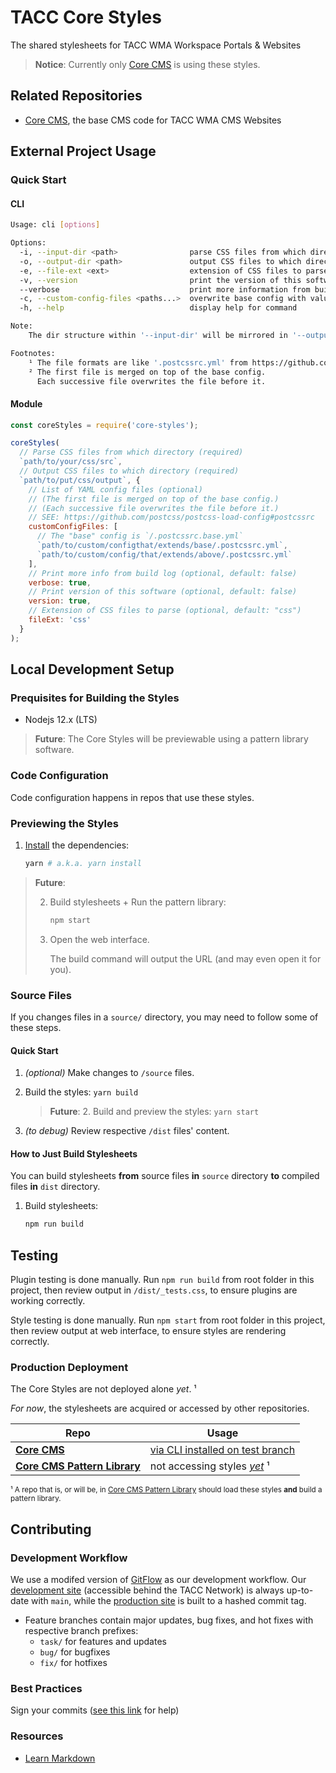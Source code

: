 # TACC Core Styles

The shared stylesheets for TACC WMA Workspace Portals & Websites

> __Notice__: Currently only [Core CMS] is using these styles.


## Related Repositories

- [Core CMS], the base CMS code for TACC WMA CMS Websites


## External Project Usage

### Quick Start

#### CLI

```bash
Usage: cli [options]

Options:
  -i, --input-dir <path>                parse CSS files from which directory
  -o, --output-dir <path>               output CSS files to which directory
  -e, --file-ext <ext>                  extension of CSS files to parse (default: "css") (default: "css")
  -v, --version                         print the version of this software
  --verbose                             print more information from build log
  -c, --custom-config-files <paths...>  overwrite base config with values from YAML files¹² (advanced)
  -h, --help                            display help for command

Note:
    The dir structure within '--input-dir' will be mirrored in '--output-dir'.

Footnotes:
    ¹ The file formats are like '.postcssrc.yml' from https://github.com/postcss/postcss-load-config#postcssrc.
    ² The first file is merged on top of the base config.
      Each successive file overwrites the file before it.
```

#### Module

```js
const coreStyles = require('core-styles');

coreStyles(
  // Parse CSS files from which directory (required)
  `path/to/your/css/src`,
  // Output CSS files to which directory (required)
  `path/to/put/css/output`, {
    // List of YAML config files (optional)
    // (The first file is merged on top of the base config.)
    // (Each successive file overwrites the file before it.)
    // SEE: https://github.com/postcss/postcss-load-config#postcssrc
    customConfigFiles: [
      // The "base" config is `/.postcssrc.base.yml`
      `path/to/custom/configthat/extends/base/.postcssrc.yml`,
      `path/to/custom/config/that/extends/above/.postcssrc.yml`
    ],
    // Print more info from build log (optional, default: false)
    verbose: true,
    // Print version of this software (optional, default: false)
    version: true,
    // Extension of CSS files to parse (optional, default: "css")
    fileExt: 'css'
  }
);
```


## Local Development Setup

### Prequisites for Building the Styles

* Nodejs 12.x (LTS)

> __Future__: The Core Styles will be previewable using a pattern library software.

### Code Configuration

Code configuration happens in repos that use these styles.

### Previewing the Styles

1. [Install][yarn-install] the dependencies:

    ```bash
    yarn # a.k.a. yarn install
    ```

> __Future__:
>
> 2. Build stylesheets + Run the pattern library:
> 
>     ```bash
>     npm start
>     ```
> 
> 3. Open the web interface.
> 
>     The build command will output the URL (and may even open it for you).


[yarn-install]: https://classic.yarnpkg.com/en/docs/cli/install/

### Source Files

If you changes files in a `source/` directory, you may need to follow some of these steps.

#### Quick Start

1. _(optional)_ Make changes to `/source` files.
2. Build the styles: `yarn build`

    > __Future__: 2. Build and preview the styles: `yarn start`

3. _(to debug)_ Review respective `/dist` files' content.

#### How to Just Build Stylesheets

You can build stylesheets __from__ source files __in__ `source` directory __to__ compiled files __in__ `dist` directory.

1. Build stylesheets:

    ```bash
    npm run build
    ```


## Testing

Plugin testing is done manually. Run `npm run build` from root folder in this project, then review output in `/dist/_tests.css`, to ensure plugins are working correctly.

Style testing is done manually. Run `npm start` from root folder in this project, then review output at web interface, to ensure styles are rendering correctly.

### Production Deployment

The Core Styles are not deployed alone _yet_. ¹

_For now_, the stylesheets are acquired or accessed by other repositories.

| Repo | Usage |
| - | - |
| __[Core CMS]__ | [via CLI installed on test branch](https://github.com/TACC/Core-CMS/compare/test/core-styles) |
| __[Core CMS Pattern Library]__ | not accessing styles [_yet_][research-pattern-lib] ¹ |

<sub>¹ A repo that is, or will be, in [Core CMS Pattern Library] should load these styles __and__ build a pattern library.</sub>

[Core CMS Pattern Library]: https://github.com/tacc-wbomar?tab=repositories&q=Core-CMS-Pattern-Library
[research-pattern-lib]: https://confluence.tacc.utexas.edu/x/FADMBQ


## Contributing

### Development Workflow

We use a modifed version of [GitFlow](https://datasift.github.io/gitflow/IntroducingGitFlow.html) as our development workflow. Our [development site](https://dev.cep.tacc.utexas.edu) (accessible behind the TACC Network) is always up-to-date with `main`, while the [production site](https://prod.cep.tacc.utexas.edu) is built to a hashed commit tag.
- Feature branches contain major updates, bug fixes, and hot fixes with respective branch prefixes:
    - `task/` for features and updates
    - `bug/` for bugfixes
    - `fix/` for hotfixes

### Best Practices

Sign your commits ([see this link](https://help.github.com/en/github/authenticating-to-github/managing-commit-signature-verification) for help)

### Resources

* [Learn Markdown](https://bitbucket.org/tutorials/markdowndemo)


<!-- Link Aliases -->

[Core Portal Deployments]: https://github.com/TACC/Core-Portal-Deployments
[Camino]: https://github.com/TACC/Camino
[Core CMS]: https://github.com/TACC/Core-CMS
[Core Portal]: https://github.com/TACC/Core-Portal
